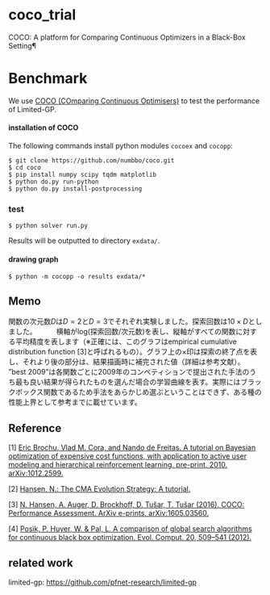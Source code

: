 # coco_trial
COCO: A platform for Comparing Continuous Optimizers in a Black-Box Setting¶

# Benchmark

We use [COCO (COmparing Continuous Optimisers)](https://coco.gforge.inria.fr/) to test the performance of Limited-GP.

#### installation of COCO

The following commands install python modules `cocoex` and `cocopp`:

```console
$ git clone https://github.com/numbbo/coco.git
$ cd coco
$ pip install numpy scipy tqdm matplotlib
$ python do.py run-python
$ python do.py install-postprocessing
```

### test

```console
$ python solver run.py
```

Results will be outputted to directory `exdata/`.

#### drawing graph

```console
$ python -m cocopp -o results exdata/*
```

## Memo
関数の次元数$D$は$D=2$と$D=3$でそれぞれ実験しました。探索回数は$10×D$としました。　　　
横軸がlog(探索回数/次元数)を表し、縦軸がすべての関数に対する平均精度を表します（※正確には、このグラフはempirical cumulative distribution function [3]と呼ばれるもの）。グラフ上の×印は探索の終了点を表し、それより後の部分は、結果描画時に補完された値（詳細は参考文献）。   
”best 2009”は各関数ごとに2009年のコンペティションで提出された手法のうち最も良い結果が得られたものを選んだ場合の学習曲線を表す。実際にはブラックボックス関数であるため手法をあらかじめ選ぶということはできず、ある種の性能上界として参考までに載せています。

## Reference
[1] [Eric Brochu, Vlad M. Cora, and Nando de Freitas. A tutorial on Bayesian optimization of expensive cost functions, with application to active user modeling and hierarchical reinforcement learning. pre-print, 2010. arXiv:1012.2599.](https://arxiv.org/abs/1012.2599)

[2] [Hansen, N.: The CMA Evolution Strategy: A tutorial.](https://arxiv.org/abs/1604.00772)

[3] [N. Hansen, A. Auger, D. Brockhoff, D. Tušar, T. Tušar (2016). COCO: Performance Assessment. ArXiv e-prints, arXiv:1605.03560.](https://arxiv.org/abs/1603.08785)

[4] [Posìk, P. Huyer, W. & Pal, L. A comparison of global search algorithms for continuous black box optimization. Evol. Comput. 20, 509–541 (2012).](https://www.mitpressjournals.org/doi/pdf/10.1162/EVCO_a_00084)

## related work
limited-gp: https://github.com/pfnet-research/limited-gp
